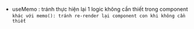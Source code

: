 - useMemo : tránh thực hiện lại 1 logic không cần thiết trong component
  `khác với memo(): tránh re-render lại component con khi không cần thiết`
